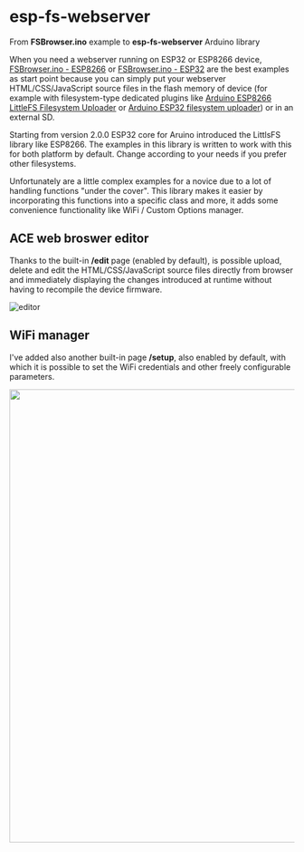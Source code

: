 
# esp-fs-webserver
From **FSBrowser.ino** example to **esp-fs-webserver** Arduino library

When you need a webserver running on ESP32 or ESP8266 device, [FSBrowser.ino - ESP8266](https://github.com/esp8266/Arduino/tree/master/libraries/ESP8266WebServer/examples/FSBrowser) or [FSBrowser.ino - ESP32](https://github.com/espressif/arduino-esp32/tree/master/libraries/WebServer/examples/FSBrowser) are the best examples as start point because you can simply put your webserver HTML/CSS/JavaScript source files in the flash memory of device (for example with filesystem-type dedicated plugins like [Arduino ESP8266 LittleFS Filesystem Uploader](https://github.com/earlephilhower/arduino-esp8266littlefs-plugin) or [Arduino ESP32 filesystem uploader](https://github.com/lorol/arduino-esp32fs-plugin)) or in an external SD.

Starting from version 2.0.0 ESP32 core for Aruino introduced the LittlsFS library like ESP8266. The examples in this library is written to work with this for both platform by default. Change according to your needs if you prefer other filesystems.

Unfortunately are a little complex examples for a novice due to a lot of handling functions "under the cover". 
This library makes it easier by incorporating this functions into a specific class and more, it adds some convenience functionality like WiFi / Custom Options manager.


## ACE web broswer editor
Thanks to the built-in **/edit** page (enabled by default), is possible upload, delete and edit the HTML/CSS/JavaScript source files directly from browser and immediately displaying the changes introduced at runtime without having to recompile the device firmware.

![editor](https://user-images.githubusercontent.com/27758688/122570105-b6a01080-d04b-11eb-832c-f60c0a886efd.png)



## WiFi manager
I've added also another built-in page **/setup**, also enabled by default, with which it is possible to set the WiFi credentials and other freely configurable parameters.

<img src="https://user-images.githubusercontent.com/27758688/148923310-060d58e7-6589-4487-9b0e-78b8e504af99.png" height="800" />


